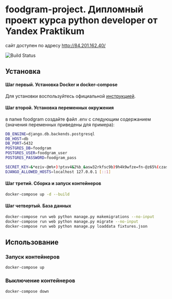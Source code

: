 # foodgram-project. Дипломный проект курса python developer от Yandex Praktikum
сайт доступен по адресу http://84.201.162.40/

![Build Status](https://github.com/vostavhy/foodgram-project/workflows/foodgram/badge.svg)

## Установка

#### Шаг первый. Установка Docker и docker-compose
Для установки воспользуйтесь официальной [инструкцией](https://docs.docker.com/engine/install/).

#### Шаг второй. Установка переменных окружения
в папке foodgram создайте файл .env с следующим содержанием (значения переменных приведены для примера):
```bash
DB_ENGINE=django.db.backends.postgresql
DB_HOST=db
DB_PORT=5432
POSTGRES_DB=foodgram
POSTGRES_USER=foodgram_user
POSTGRES_PASSWORD=foodgram_pass

SECRET_KEY=&*eziv-@m%+)!ptxv4&2%b_&asw32rkfsc9b)9h4k9wfze=fn-@z65%(czasdfa
DJANGO_ALLOWED_HOSTS=localhost 127.0.0.1 [::1] 
```

#### Шаг третий. Сборка и запуск контейнеров
```bash
docker-compose up -d --build
```
#### Шаг четвертый. База данных
```bash
docker-compose run web python manage.py makemigrations --no-input
docker-compose run web python manage.py migrate --no-input
docker-compose run web python manage.py loaddata fixtures.json
```

## Использование
### Запуск контейнеров
```bash
docker-compose up
```

### Выключение контейнеров
```bash
docker-compose down
```
